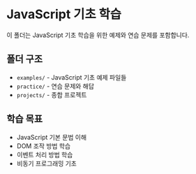 # JavaScript 기초 학습

이 폴더는 JavaScript 기초 학습을 위한 예제와 연습 문제를 포함합니다.

## 폴더 구조
- `examples/` - JavaScript 기초 예제 파일들
- `practice/` - 연습 문제와 해답
- `projects/` - 종합 프로젝트

## 학습 목표
- JavaScript 기본 문법 이해
- DOM 조작 방법 학습
- 이벤트 처리 방법 학습
- 비동기 프로그래밍 기초 